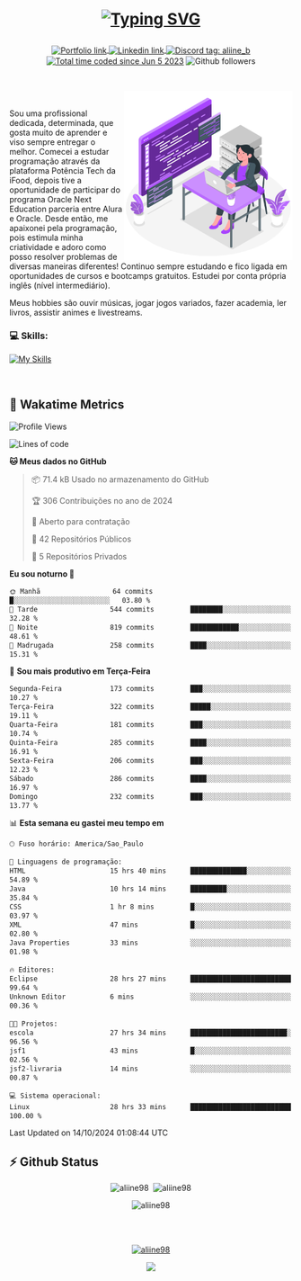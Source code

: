 # <p align = "center"><a href="https://git.io/typing-svg"><img src="https://readme-typing-svg.demolab.com?font=Space+Mono&size=28&pause=1000&duration=4000&color=8E58F7&vCenter=true&width=500&lines=%E2%9C%A8+Ol%C3%A1%2C+sou+Aline+Bevilacqua;%E2%9C%A8+Desenvolvedora+Web!" alt="Typing SVG" /></a></p>

<p align = "center">
    <a href="https://aliine98.github.io" target="_blank">
        <img alt="Portfolio link" align="center" src = "https://img.shields.io/badge/portfolio-8A2BE2?style=for-the-badge">
    </a>
    <a href="https://www.linkedin.com/in/aline-bevilacqua/" target="_blank">
        <img alt="Linkedin link" align="center" src = "https://img.shields.io/badge/LinkedIn-0077B5?style=for-the-badge&logo=linkedin&logoColor=white">
    </a>
    <a href="https://discord.com/" target="_blank">
        <img alt="Discord tag: aliine_b" align="center" src="https://img.shields.io/badge/-aliine__b-5865f2?style=flat-square&logo=Discord&logoColor=FFF" height="28">
    </a>
    <a href="https://wakatime.com/@aliine"><img src="https://wakatime.com/badge/user/d705bdc6-1244-4026-9380-8de8c1599f8d.svg?style=for-the-badge" alt="Total time coded since Jun 5 2023" align="center"/></a>
    <img alt="Github followers" align="center" src="https://img.shields.io/github/followers/Aliine98?style=for-the-badge&color=bf0f47&logo=github&logoColor=white">
</p><br>

<a href="https://storyset.com/"><img src="./assets/coding-amico.svg" width="300" align="right"></a>

<div align="left">
<br>

Sou uma profissional dedicada, determinada, que gosta muito de aprender e viso sempre entregar o melhor. Comecei a estudar programação através da plataforma Potência Tech da iFood, depois tive a oportunidade de participar do programa Oracle Next Education parceria entre Alura e Oracle. Desde então, me apaixonei pela programação, pois estimula minha criatividade e adoro como posso resolver problemas de diversas maneiras diferentes! Continuo sempre estudando e fico ligada em oportunidades de cursos e bootcamps gratuitos.
Estudei por conta própria inglês (nível intermediário).

Meus hobbies são ouvir músicas, jogar jogos variados, fazer academia, ler livros, assistir animes e livestreams.

### 💻 Skills:
[![My Skills](https://skillicons.dev/icons?i=html,css,js,java,tailwind,ts,mysql,hibernate,angular,next,nuxt,firebase,express,mongo&perline=5)](https://skillicons.dev)
</div>
<br>

## 🚀 Wakatime Metrics

<!--START_SECTION:waka-->
![Profile Views](http://img.shields.io/badge/Visualizac%C3%B5es%20do%20perfil-0-blue)

![Lines of code](https://img.shields.io/badge/Desde%20o%20Hello%20World%20eu%20escrevi-362.3%20thousand%20linhas%20de%20c%C3%B3digo-blue)

**🐱 Meus dados no GitHub** 

> 📦 71.4 kB Usado no armazenamento do GitHub 
 > 
> 🏆 306 Contribuições no ano de 2024
 > 
> 💼 Aberto para contratação
 > 
> 📜 42 Repositórios Públicos 
 > 
> 🔑 5 Repositórios Privados 
 > 
**Eu sou noturno 🦉** 

```text
🌞 Manhã                  64 commits          █░░░░░░░░░░░░░░░░░░░░░░░░   03.80 % 
🌆 Tarde                  544 commits         ████████░░░░░░░░░░░░░░░░░   32.28 % 
🌃 Noite                  819 commits         ████████████░░░░░░░░░░░░░   48.61 % 
🌙 Madrugada              258 commits         ████░░░░░░░░░░░░░░░░░░░░░   15.31 % 
```
📅 **Sou mais produtivo em Terça-Feira** 

```text
Segunda-Feira            173 commits         ███░░░░░░░░░░░░░░░░░░░░░░   10.27 % 
Terça-Feira              322 commits         █████░░░░░░░░░░░░░░░░░░░░   19.11 % 
Quarta-Feira             181 commits         ███░░░░░░░░░░░░░░░░░░░░░░   10.74 % 
Quinta-Feira             285 commits         ████░░░░░░░░░░░░░░░░░░░░░   16.91 % 
Sexta-Feira              206 commits         ███░░░░░░░░░░░░░░░░░░░░░░   12.23 % 
Sábado                   286 commits         ████░░░░░░░░░░░░░░░░░░░░░   16.97 % 
Domingo                  232 commits         ███░░░░░░░░░░░░░░░░░░░░░░   13.77 % 
```


📊 **Esta semana eu gastei meu tempo em** 

```text
🕑︎ Fuso horário: America/Sao_Paulo

💬 Linguagens de programação: 
HTML                     15 hrs 40 mins      ██████████████░░░░░░░░░░░   54.89 % 
Java                     10 hrs 14 mins      █████████░░░░░░░░░░░░░░░░   35.84 % 
CSS                      1 hr 8 mins         █░░░░░░░░░░░░░░░░░░░░░░░░   03.97 % 
XML                      47 mins             █░░░░░░░░░░░░░░░░░░░░░░░░   02.80 % 
Java Properties          33 mins             ░░░░░░░░░░░░░░░░░░░░░░░░░   01.98 % 

🔥 Editores: 
Eclipse                  28 hrs 27 mins      █████████████████████████   99.64 % 
Unknown Editor           6 mins              ░░░░░░░░░░░░░░░░░░░░░░░░░   00.36 % 

🐱‍💻 Projetos: 
escola                   27 hrs 34 mins      ████████████████████████░   96.56 % 
jsf1                     43 mins             █░░░░░░░░░░░░░░░░░░░░░░░░   02.56 % 
jsf2-livraria            14 mins             ░░░░░░░░░░░░░░░░░░░░░░░░░   00.87 % 

💻 Sistema operacional: 
Linux                    28 hrs 33 mins      █████████████████████████   100.00 % 
```


 Last Updated on 14/10/2024 01:08:44 UTC
<!--END_SECTION:waka-->
 
## ⚡ Github Status

<p align="center"><img src="https://my-github-readme-stats-aliine98.vercel.app/api?username=aliine98&show_icons=true&locale=en&theme=radical" alt="aliine98" />&nbsp;&nbsp;<img src="https://my-github-readme-stats-aliine98.vercel.app/api/top-langs?username=aliine98&show_icons=true&locale=en&layout=compact&theme=radical&exclude_repo=my-github-readme-stats,my-github-readme-streak-stats,github-readme-streak-stats,ajax-com-js-puro" alt="aliine98" /></p>

<p align="center"><img src="https://streak-stats.demolab.com?user=aliine98&theme=radical" alt="aliine98" /></p>

<br><br>
<p align="center"> <a href="https://github.com/ryo-ma/github-profile-trophy" target="_blank"><img src="https://github-profile-trophy.vercel.app/?username=aliine98&theme=radical&column=4" alt="aliine98" /></a> </p>

<p align="center"><img src="https://media4.giphy.com/media/C1bBFL2dMQxA4/giphy.gif?cid=ecf05e47z7xqxd7gboyuplq95r7v869x9bi8msk1upllpme2&ep=v1_gifs_search&rid=giphy.gif&ct=g" width="700"></p>
